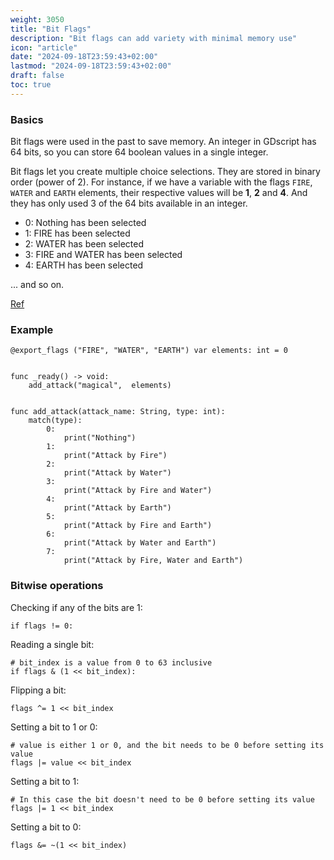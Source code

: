 ```yaml
---
weight: 3050
title: "Bit Flags"
description: "Bit flags can add variety with minimal memory use"
icon: "article"
date: "2024-09-18T23:59:43+02:00"
lastmod: "2024-09-18T23:59:43+02:00"
draft: false
toc: true
---
```


### Basics

Bit flags were used in the past to save memory. An integer in GDscript has 64 bits, so you can store 64 boolean values in a single integer.

Bit flags let you create multiple choice selections. They are stored in binary order (power of 2). For instance, if we have a variable with the flags `FIRE`, `WATER` and `EARTH` elements, their respective values will be **1**, **2** and **4**. And they has only used 3 of the 64 bits available in an integer.

- 0: Nothing has been selected
- 1: FIRE has been selected
- 2: WATER has been selected
- 3: FIRE and WATER has been selected
- 4: EARTH has been selected

... and so on.

[Ref](https://docs.godotengine.org/en/stable/tutorials/scripting/gdscript/gdscript_exports.html#exporting-bit-flags)


### Example 

```gdscript
@export_flags ("FIRE", "WATER", "EARTH") var elements: int = 0


func _ready() -> void:
	add_attack("magical",  elements)


func add_attack(attack_name: String, type: int):
	match(type):
		0:
			print("Nothing")
		1:
			print("Attack by Fire")
		2:
			print("Attack by Water")
		3:
			print("Attack by Fire and Water")
		4:
			print("Attack by Earth")
		5:
			print("Attack by Fire and Earth")
		6:
			print("Attack by Water and Earth")
		7:
			print("Attack by Fire, Water and Earth")
```

### Bitwise operations

Checking if any of the bits are 1:

```gdscript
if flags != 0:
```


Reading a single bit:

```gdscript
# bit_index is a value from 0 to 63 inclusive
if flags & (1 << bit_index):
```

Flipping a bit:

```gdscript
flags ^= 1 << bit_index
```

Setting a bit to 1 or 0:

```gdscript
# value is either 1 or 0, and the bit needs to be 0 before setting its value
flags |= value << bit_index
```

Setting a bit to 1:

```gdscript
# In this case the bit doesn't need to be 0 before setting its value
flags |= 1 << bit_index
```

Setting a bit to 0:

```gdscript
flags &= ~(1 << bit_index)
```
